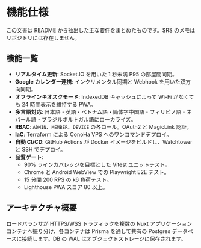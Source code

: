 # 機能仕様

この文書は README から抽出した主な要件をまとめたものです。SRS のメモはリポジトリには存在しません。

## 機能一覧
- **リアルタイム更新**: Socket.IO を用いた 1 秒未満 P95 の部屋間同期。
- **Google カレンダー連携**: インクリメンタル同期と Webhook を用いた双方向同期。
- **オフラインキオスクモード**: IndexedDB キャッシュによって Wi-Fi がなくても 24 時間表示を維持する PWA。
- **多言語対応**: 日本語・英語・ベトナム語・簡体字中国語・フィリピノ語・ネパール語・ブラジルポルトガル語にローカライズ。
- **RBAC**: `ADMIN`、`MEMBER`、`DEVICE` の各ロール。OAuth2 と MagicLink 認証。
- **IaC**: Terraform による ConoHa VPS へのワンコマンドデプロイ。
- **自動 CI/CD**: GitHub Actions が Docker イメージをビルドし、Watchtower と SSH でデプロイ。
- **品質ゲート**:
  - 90% ラインカバレッジを目標とした Vitest ユニットテスト。
  - Chrome と Android WebView での Playwright E2E テスト。
  - 15 分間 200 RPS の k6 負荷テスト。
  - Lighthouse PWA スコア 80 以上。

## アーキテクチャ概要
ロードバランサが HTTPS/WSS トラフィックを複数の Nuxt アプリケーションコンテナへ振り分け、各コンテナは Prisma を通して共有の Postgres データベースに接続します。DB の WAL はオブジェクトストレージに保存されます。
